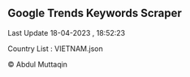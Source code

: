 

## Google Trends Keywords Scraper 
 
Last Update 18-04-2023 , 18:52:23

Country List :
VIETNAM.json



© Abdul Muttaqin 
